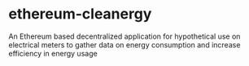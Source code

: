 # ethereum-cleanergy
An Ethereum based decentralized application for hypothetical use on electrical meters to gather data on energy consumption and increase efficiency in energy usage
